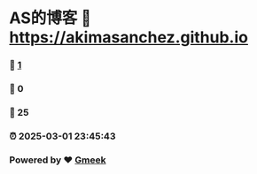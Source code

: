 # AS的博客 :link: https://akimasanchez.github.io 
### :page_facing_up: [1](https://akimasanchez.github.io/tag.html) 
### :speech_balloon: 0 
### :hibiscus: 25 
### :alarm_clock: 2025-03-01 23:45:43 
### Powered by :heart: [Gmeek](https://github.com/Meekdai/Gmeek)
